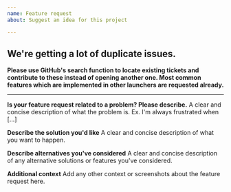 ```yaml
---
name: Feature request
about: Suggest an idea for this project

---
```


## We're getting a lot of duplicate issues.
**Please use GitHub's search function to locate existing tickets and contribute to these instead of opening another one. Most common features which are implemented in other launchers are requested already.**

---

**Is your feature request related to a problem? Please describe.**
A clear and concise description of what the problem is. Ex. I'm always frustrated when [...]

**Describe the solution you'd like**
A clear and concise description of what you want to happen.

**Describe alternatives you've considered**
A clear and concise description of any alternative solutions or features you've considered.

**Additional context**
Add any other context or screenshots about the feature request here.
